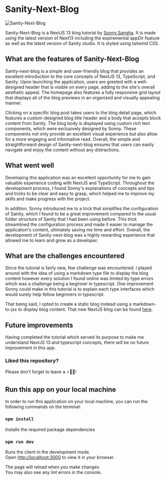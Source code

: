 # Sanity-Next-Blog

![Sanity-Next-Blog](https://i.ibb.co/RYyWXp0/sanity-next-blog.png)

Sanity-Next-Blog is a NextJS 13 blog tutorial by [Sonny Sangha](https://www.youtube.com/watch?v=x3fCEPFgUSM&t=9331s). It is made using the latest version of Next13 including the expiremental appDir feature as well as the latest version of Sanity studio. It is styled using tailwind CSS.

## What are the features of Sanity-Next-Blog

Sanity-next-blog is a simple and user-friendly blog that provides an excellent introduction to the core concepts of NextJS 13, TypeScript, and Sanity. Upon launching the application, users are greeted with a well-designed header that is visible on every page, adding to the site's overall aesthetic appeal. The homepage also features a fully responsive grid layout that displays all of the blog previews in an organized and visually appealing manner.

Clicking on a specific blog post takes users to the blog detail page, which features a custom-designed blog title header and a body that accepts block content from Sanity. The blog body is displayed using custom rich text components, which were exclusively designed by Sonny. These components not only provide an excellent visual experience but also allow for a more engaging and informative read. Overall, the simple and straightforward design of Sanity-next-blog ensures that users can easily navigate and enjoy the content without any distractions.

## What went well

Developing this application was an excellent opportunity for me to gain valuable experience coding with NextJS and TypeScript. Throughout the development process, I found Sonny's explanations of concepts and tips and tricks to be clear and easy to grasp, which helped me to improve my skills and make progress with the project.

In addition, Sonny introduced me to a trick that simplifies the configuration of Sanity, which I found to be a great improvement compared to the usual folder structure of Sanity that I had been using before. This trick streamlined the configuration process and made it easier to manage the application's content, ultimately saving me time and effort. Overall, the development of Sanity-next-blog was a highly rewarding experience that allowed me to learn and grow as a developer.

## What are the challenges encountered

Since the tutorial is fairly new, few challenge was encountered. I played around with the idea of using a markdown type file to display the blog content however every solution I found online was limited by type errors which was a challenge being a beginner in typescript. One improvement Sonny could make in this tutorial is to explain each type interfaces which would surely help fellow beginners in typescript.

That being said, I opted to create a static blog instead using a markdown-to-jsx to display blog content. That new NextJS blog can be found [here](https://blog-gladwebdev.vercel.app/).

## Future improvements

Having completed the tutorial which served its purpose to make me understand NextJS 13 and typescript concepts, there will be no future improvement in this app.

### Liked this repository?

Please don't forget to leave a ⭐🙏🏻!

## Run this app on your local machine

In order to run this application on your local machine, you can run the following commands on the terminal:

### `npm install`

Installs the required package dependencies

### `npm run dev`

Runs the client in the development mode.\
Open [http://localhost:3000](http://localhost:3000) to view it in your browser.

The page will reload when you make changes.\
You may also see any lint errors in the console.
